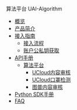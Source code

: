 <div class="sidebar_title icon__alg-platform"> 算法平台 UAI-Algorithm</div>

* [概览](/uai-algorithm/README)
* [产品简介](/uai-algorithm/introduction)
* [接入指南](/uai-algorithm/access)
    * [接入流程](/uai-algorithm/access/prepare)
    * [账户公私钥获取](/uai-algorithm/access/key)
* [API手册](/uai-algorithm/api)
    * [算法平台](/uai-algorithm/api/alg-platform)
        * [UCloud内容审核](/uai-algorithm/api/alg-platform/ucloud-censor)
        * [UCloud口罩检测](/uai-algorithm/api/alg-platform/ucloud-mask)
        * [图普内容审核](/uai-algorithm/api/alg-platform/tupu-censor)
* [Python SDK手册](/uai-algorithm/pysdk)
* [FAQ](/uai-algorithm/faq)









​    


​    
​        
